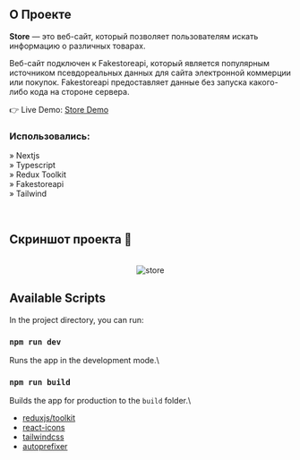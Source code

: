 <h2>О Проекте</h2>

<p><b>Store</b> — это веб-сайт, который позволяет пользователям искать информацию о различных товарах. <br/>

Веб-сайт подключен к Fakestoreapi, который является популярным источником псевдореальных данных для сайта электронной коммерции или покупок. Fakestoreapi предоставляет данные без запуска какого-либо кода на стороне сервера.

</p>

👉 Live Demo: <a href=''>Store Demo</a>

<h3>Использовались:</h3>

» Nextjs <br>
» Typescript <br>
» Redux Toolkit <br>
» Fakestoreapi <br>
» Tailwind <br>

<br>

<h2>Скриншот проекта 📸</h2>
<br>

<div align='center'>
<img src="https://i.ibb.co/yqhP7FY/store.png" alt="store">
</div>

## Available Scripts

In the project directory, you can run:

### `npm run dev`

Runs the app in the development mode.\

### `npm run build`

Builds the app for production to the `build` folder.\

-   [reduxjs/toolkit](https://github.com/reduxjs/redux-toolkit)
-   [react-icons](https://github.com/react-icons/react-icons)
-   [tailwindcss](https://github.com/tailwindlabs/tailwindcss)
-   [autoprefixer](https://github.com/postcss/autoprefixer)
